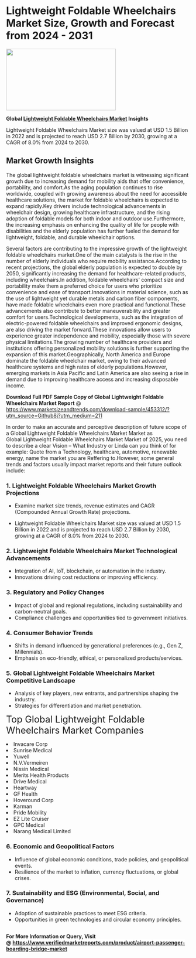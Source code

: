<H1>Lightweight Foldable Wheelchairs Market Size, Growth and Forecast from 2024 - 2031</H1><img class="aligncenter size-medium wp-image-584254" src="https://thirdeyenews.in/wp-content/uploads/2024/09/Global-Market-Research-300x168.jpeg" alt="" width="300" height="168" /><p><strong>Global&nbsp;<a href="https://www.marketsizeandtrends.com/download-sample/453312/?utm_source=Github8j?utm_medium=211">Lightweight Foldable Wheelchairs Market</a> Insights</strong></p><p>Lightweight Foldable Wheelchairs Market size was valued at USD 1.5 Billion in 2022 and is projected to reach USD 2.7 Billion by 2030, growing at a CAGR of 8.0% from 2024 to 2030.</p><p><h2>Market Growth Insights</h2> <p>The global lightweight foldable wheelchairs market is witnessing significant growth due to increasing demand for mobility aids that offer convenience, portability, and comfort.As the aging population continues to rise worldwide, coupled with growing awareness about the need for accessible healthcare solutions, the market for foldable wheelchairs is expected to expand rapidly.Key drivers include technological advancements in wheelchair design, growing healthcare infrastructure, and the rising adoption of foldable models for both indoor and outdoor use.Furthermore, the increasing emphasis on enhancing the quality of life for people with disabilities and the elderly population has further fueled the demand for lightweight, foldable, and durable wheelchair options.</p> <p>Several factors are contributing to the impressive growth of the lightweight foldable wheelchairs market.One of the main catalysts is the rise in the number of elderly individuals who require mobility assistance.According to recent projections, the global elderly population is expected to double by 2050, significantly increasing the demand for healthcare-related products, including wheelchairs.In addition, foldable wheelchairs' compact size and portability make them a preferred choice for users who prioritize convenience and ease of transport.Innovations in material science, such as the use of lightweight yet durable metals and carbon fiber components, have made foldable wheelchairs even more practical and functional.These advancements also contribute to better maneuverability and greater comfort for users.Technological developments, such as the integration of electric-powered foldable wheelchairs and improved ergonomic designs, are also driving the market forward.These innovations allow users to experience greater independence and mobility, especially those with severe physical limitations.The growing number of healthcare providers and institutions offering personalized mobility solutions is further supporting the expansion of this market.Geographically, North America and Europe dominate the foldable wheelchair market, owing to their advanced healthcare systems and high rates of elderly populations.However, emerging markets in Asia Pacific and Latin America are also seeing a rise in demand due to improving healthcare access and increasing disposable income.<p><span class=""><strong>Download Full PDF Sample Copy of Global Lightweight Foldable Wheelchairs Market Report</strong> @ <a href="https://www.marketsizeandtrends.com/download-sample/453312/?utm_source=Github8j?utm_medium=211" target="_blank">https://www.marketsizeandtrends.com/download-sample/453312/?utm_source=Github8j?utm_medium=211</a></span></p><p>In order to make an accurate and perceptive description of future scope of a Global&nbsp;Lightweight Foldable Wheelchairs Market Market as Global&nbsp;Lightweight Foldable Wheelchairs Market Market of 2025, you need to describe a clear Vision &ndash; What Industry or Linda can you think of for example: Quote from a Technology, healthcare, automotive, renewable energy, name the market you are Reffering to.However, some general trends and factors usually impact market reports and their future outlook include:</p><h3>1.&nbsp;<strong>Lightweight Foldable Wheelchairs Market Growth Projections</strong></h3><ul><li>Examine market size trends, revenue estimates and CAGR (Compounded Annual Growth Rate) projections.</li><li><p>Lightweight Foldable Wheelchairs Market size was valued at USD 1.5 Billion in 2022 and is projected to reach USD 2.7 Billion by 2030, growing at a CAGR of 8.0% from 2024 to 2030.</p></li></ul><h3>2.&nbsp;<strong>Lightweight Foldable Wheelchairs Market Technological Advancements</strong></h3><ul><li>Integration of AI, IoT, blockchain, or automation in the industry.</li><li>Innovations driving cost reductions or improving efficiency.</li></ul><h3>3.&nbsp;<strong>Regulatory and Policy Changes</strong></h3><ul><li>Impact of global and regional regulations, including sustainability and carbon-neutral goals.</li><li>Compliance challenges and opportunities tied to government initiatives.</li></ul><h3>4.&nbsp;<strong>Consumer Behavior Trends</strong></h3><ul><li>Shifts in demand influenced by generational preferences (e.g., Gen Z, Millennials).</li><li>Emphasis on eco-friendly, ethical, or personalized products/services.</li></ul><h3>5.&nbsp;<strong>Global Lightweight Foldable Wheelchairs Market Competitive Landscape</strong></h3><ul><li>Analysis of key players, new entrants, and partnerships shaping the industry.</li><li>Strategies for differentiation and market penetration.</li></ul><p data-pm-slice="1 1 []"><span style="color: inherit; font-family: inherit; font-size: 25px;">Top Global Lightweight Foldable Wheelchairs Market Companies</span></p><div class="" data-test-id=""><p><li>Invacare Corp</li><li> Sunrise Medical</li><li> Yuwell</li><li> N.V.Vermeiren</li><li> Nissin Medical</li><li> Merits Health Products</li><li> Drive Medical</li><li> Heartway</li><li> GF Health</li><li> Hoveround Corp</li><li> Karman</li><li> Pride Mobility</li><li> EZ Lite Cruiser</li><li> GPC Medical</li><li> Narang Medical Limited</li></p></div><h3>6.&nbsp;<strong>Economic and Geopolitical Factors</strong></h3><ul><li>Influence of global economic conditions, trade policies, and geopolitical events.</li><li>Resilience of the market to inflation, currency fluctuations, or global crises.</li></ul><h3>7.&nbsp;<strong>Sustainability and ESG (Environmental, Social, and Governance)</strong></h3><ul><li>Adoption of sustainable practices to meet ESG criteria.</li><li>Opportunities in green technologies and circular economy principles.</li></ul><h2><strong style="font-size: 14px;">For More Information or Query, Visit @&nbsp;</strong><a style="background-color: #ffffff; font-size: 14px;" href="https://www.marketsizeandtrends.com/report/lightweight-foldable-wheelchairs-market/" target="_blank">https://www.verifiedmarketreports.com/product/airport-passenger-boarding-bridge-market</a></h2>